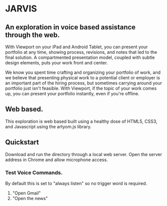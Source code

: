 # JARVIS

## An exploration in voice based assistance through the web.
With Viewport on your iPad and Android Tablet, you can present your portfolio at any time, showing process, revisions, and notes that led to the final solution. A compartmented presentation model, coupled with subtle design elements, puts your work front and center.

We know you spent time crafting and organizing your portfolio of work, and we believe that presenting physical work to a potential client or employer is an important part of the hiring process, but sometimes carrying around your portfolio just isn't feasible. With Viewport, if the topic of your work comes up, you can present your portfolio instantly, even if you're offline.

## Web based.
This exploration is web based built using a healthy dose of HTML5, CSS3, and Javascript using the artyom.js library.


## Quickstart
Download and run the directory through a local web server.
Open the server address in Chrome and allow microphone access.

### Test Voice Commands.
By default this is set to "always listen" so no trigger word is required.

1) "Open Gmail"  
2) "Open the news"
